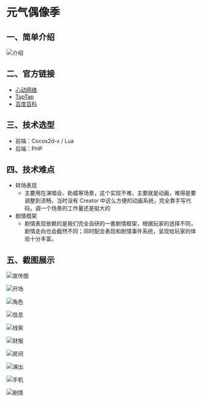 # 元气偶像季

## 一、简单介绍

![介绍](../img/yuanqi/introduction.png)

## 二、官方链接

-   [心动网络](http://op.xd.com/yq/)</br>
-   [TapTap](https://www.taptap.com/app/16178)</br>
-   [百度百科](https://baike.baidu.com/item/%E5%85%83%E6%B0%94%E5%81%B6%E5%83%8F%E5%AD%A3/20429455)

## 三、技术选型

-   前端：Cocos2d-x / Lua
-   后端：PHP

## 四、技术难点

-   转场表现
    -   主要用在演唱会、助威等场景，这个实现不难，主要就是动画，难得是要调整到流畅，当时没有 Creator 中这么方便的动画系统，完全靠手写代码，调一个场景的工作量还是挺大的
-   剧情框架
    -   剧情表现依赖的是我们完全自研的一套剧情框架，根据玩家的选择不同，剧情走向也会截然不同；同时配合表现和剧情事件系统，呈现给玩家的体验十分丰富。

## 五、截图展示

![宣传图](../img/yuanqi/1.jpg)

![开场](../img/yuanqi/2.jpg)

![角色](../img/yuanqi/3.jpg)

![信息](../img/yuanqi/4.jpg)

![线索](../img/yuanqi/5.jpg)

![财报](../img/yuanqi/6.jpg)

![房间](../img/yuanqi/7.jpg)

![演出](../img/yuanqi/8.jpg)

![手机](../img/yuanqi/9.jpg)

![剧情](../img/yuanqi/10.jpg)
